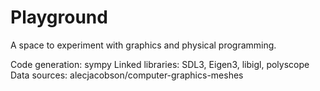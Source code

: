 # Playground

A space to experiment with graphics and physical programming.

Code generation: sympy
Linked libraries: SDL3, Eigen3, libigl, polyscope
Data sources: alecjacobson/computer-graphics-meshes